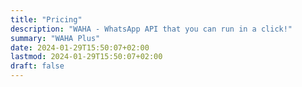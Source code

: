 ```yaml
---
title: "Pricing"
description: "WAHA - WhatsApp API that you can run in a click!"
summary: "WAHA Plus"
date: 2024-01-29T15:50:07+02:00
lastmod: 2024-01-29T15:50:07+02:00
draft: false
---
```


